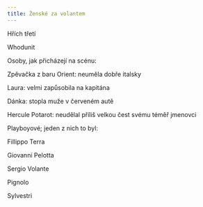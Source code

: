 ```yaml
---
title: Ženské za volantem
---
```


Hřích třetí

Whodunit

Osoby, jak přicházejí na scénu:

Zpěvačka z baru Orient: neuměla dobře italsky

Laura: velmi zapůsobila na kapitána

Dánka: stopla muže v červeném autě

Hercule Potarot: neudělal příliš velkou čest svému téměř jmenovci

Playboyové; jeden z nich to byl:  

Fillippo Terra

Giovanni Pelotta

Sergio Volante

Pignolo

Sylvestri
